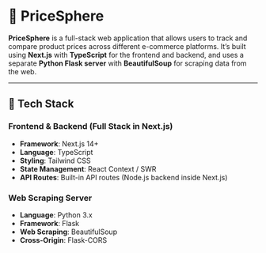 # 🧠 PriceSphere

**PriceSphere** is a full-stack web application that allows users to track and compare product prices across different e-commerce platforms. It’s built using **Next.js** with **TypeScript** for the frontend and backend, and uses a separate **Python Flask server** with **BeautifulSoup** for scraping data from the web.

---

## 🚀 Tech Stack

### Frontend & Backend (Full Stack in Next.js)
- **Framework**: Next.js 14+
- **Language**: TypeScript
- **Styling**: Tailwind CSS
- **State Management**: React Context / SWR
- **API Routes**: Built-in API routes (Node.js backend inside Next.js)

### Web Scraping Server
- **Language**: Python 3.x
- **Framework**: Flask
- **Web Scraping**: BeautifulSoup
- **Cross-Origin**: Flask-CORS

